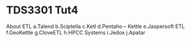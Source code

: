 # TDS3301 Tut4
About ETL
a.Talend
b.Sciptella
c.Ketl
d.Pentaho – Kettle
e.Jaspersoft ETL
f.GeoKettle
g.CloveETL
h.HPCC Systems
i.Jedox
j.Apatar
